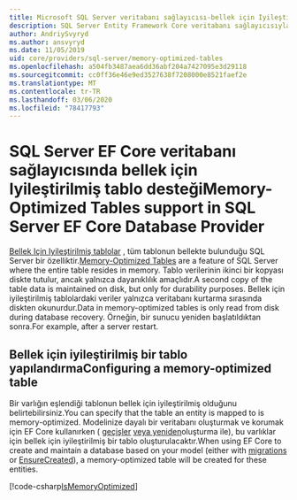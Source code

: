 ```yaml
---
title: Microsoft SQL Server veritabanı sağlayıcısı-bellek için Iyileştirilmiş tablolar-EF Core
description: SQL Server Entity Framework Core veritabanı sağlayıcısıyla bellek için Iyileştirilmiş tabloları kullanma
author: AndriySvyryd
ms.author: ansvyryd
ms.date: 11/05/2019
uid: core/providers/sql-server/memory-optimized-tables
ms.openlocfilehash: a504fb3487aea6dd36abf204a7427095e3d29118
ms.sourcegitcommit: cc0ff36e46e9ed3527638f7208000e8521faef2e
ms.translationtype: MT
ms.contentlocale: tr-TR
ms.lasthandoff: 03/06/2020
ms.locfileid: "78417793"
---
```

# <a name="memory-optimized-tables-support-in-sql-server-ef-core-database-provider"></a><span data-ttu-id="61c03-103">SQL Server EF Core veritabanı sağlayıcısında bellek için Iyileştirilmiş tablo desteği</span><span class="sxs-lookup"><span data-stu-id="61c03-103">Memory-Optimized Tables support in SQL Server EF Core Database Provider</span></span>

<span data-ttu-id="61c03-104">[Bellek Için Iyileştirilmiş tablolar](/sql/relational-databases/in-memory-oltp/memory-optimized-tables) , tüm tablonun bellekte bulunduğu SQL Server bir özelliktir.</span><span class="sxs-lookup"><span data-stu-id="61c03-104">[Memory-Optimized Tables](/sql/relational-databases/in-memory-oltp/memory-optimized-tables) are a feature of SQL Server where the entire table resides in memory.</span></span> <span data-ttu-id="61c03-105">Tablo verilerinin ikinci bir kopyası diskte tutulur, ancak yalnızca dayanıklılık amaçlıdır.</span><span class="sxs-lookup"><span data-stu-id="61c03-105">A second copy of the table data is maintained on disk, but only for durability purposes.</span></span> <span data-ttu-id="61c03-106">Bellek için iyileştirilmiş tablolardaki veriler yalnızca veritabanı kurtarma sırasında diskten okunurdur.</span><span class="sxs-lookup"><span data-stu-id="61c03-106">Data in memory-optimized tables is only read from disk during database recovery.</span></span> <span data-ttu-id="61c03-107">Örneğin, bir sunucu yeniden başlatıldıktan sonra.</span><span class="sxs-lookup"><span data-stu-id="61c03-107">For example, after a server restart.</span></span>

## <a name="configuring-a-memory-optimized-table"></a><span data-ttu-id="61c03-108">Bellek için iyileştirilmiş bir tablo yapılandırma</span><span class="sxs-lookup"><span data-stu-id="61c03-108">Configuring a memory-optimized table</span></span>

<span data-ttu-id="61c03-109">Bir varlığın eşlendiği tablonun bellek için iyileştirilmiş olduğunu belirtebilirsiniz.</span><span class="sxs-lookup"><span data-stu-id="61c03-109">You can specify that the table an entity is mapped to is memory-optimized.</span></span> <span data-ttu-id="61c03-110">Modelinize dayalı bir veritabanı oluşturmak ve korumak için EF Core kullanırken ( [geçişler](xref:core/managing-schemas/migrations/index) [veya yeniden](/dotnet/api/Microsoft.EntityFrameworkCore.Storage.IDatabaseCreator.EnsureCreated)oluşturma ile), bu varlıklar için bellek için iyileştirilmiş bir tablo oluşturulacaktır.</span><span class="sxs-lookup"><span data-stu-id="61c03-110">When using EF Core to create and maintain a database based on your model (either with [migrations](xref:core/managing-schemas/migrations/index) or [EnsureCreated](/dotnet/api/Microsoft.EntityFrameworkCore.Storage.IDatabaseCreator.EnsureCreated)), a memory-optimized table will be created for these entities.</span></span>

[!code-csharp[IsMemoryOptimized](../../../../samples/core/SqlServer/InMemory/InMemoryContext.cs?name=IsMemoryOptimized)]
